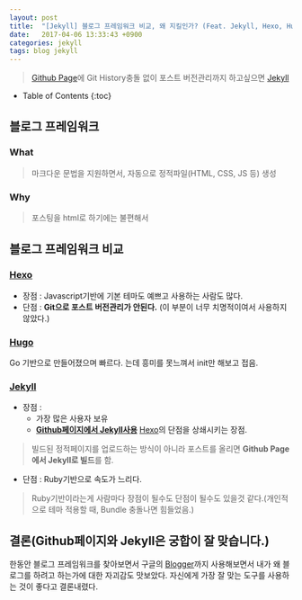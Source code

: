```yaml
---
layout: post
title:  "[Jekyll] 블로그 프레임워크 비교, 왜 지킬인가? (Feat. Jekyll, Hexo, Hugo)"
date:   2017-04-06 13:33:43 +0900
categories: jekyll
tags: blog jekyll
---
```


>[Github Page](https://pages.github.com)에 Git History충돌 없이 포스트 버전관리까지 하고싶으면 [Jekyll](https://jekyllrb-ko.github.io)

* Table of Contents
{:toc}

## 블로그 프레임워크

### What

>마크다운 문법을 지원하면서, 자동으로 정적파일(HTML, CSS, JS 등) 생성

### Why

>포스팅을 html로 하기에는 불편해서


## 블로그 프레임워크 비교

### [Hexo](http://hexo.io)

* 장점 : Javascript기반에 기본 테마도 예쁘고 사용하는 사람도 많다.
* 단점 : **Git으로 포스트 버전관리가 안된다.** (이 부분이 너무 치명적이여서 사용하지 않았다.)

### [Hugo](https://gohugo.io)

Go 기반으로 만들어졌으며 빠르다. 는데 흥미를 못느껴서 init만 해보고 접음.

### [Jekyll](https://jekyllrb-ko.github.io)

* 장점 :
    * 가장 많은 사용자 보유
    * **[Github페이지에서 Jekyll사용](https://help.github.com/articles/using-jekyll-as-a-static-site-generator-with-github-pages/)** [Hexo](#1-hexo)의 단점을 상쇄시키는 장점.
>빌드된 정적페이지를 업로드하는 방식이 아니라 포스트를 올리면 **Github Page에서 Jekyll로 빌드**를 함.
* 단점 : Ruby기반으로 속도가 느리다.
>Ruby기반이라는게 사람마다 장점이 될수도 단점이 될수도 있을것 같다.(개인적으로 테마 적용할 때, Bundle 충돌나면 힘들었음.)

## 결론(Github페이지와 Jekyll은 궁합이 잘 맞습니다.)

한동안 블로그 프레임워크를 찾아보면서 구글의 [Blogger](https://www.blogger.com/)까지  사용해보면서 내가 왜 블로그를 하려고 하는가에 대한 자괴감도 맛보았다. 자신에게 가장 잘 맞는 도구를 사용하는 것이 좋다고 결론내렸다.

